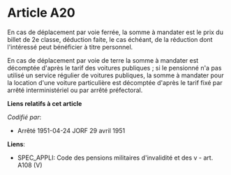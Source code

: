 # Article A20

En cas de déplacement par voie ferrée, la somme à mandater est le prix du billet de 2e classe, déduction faite, le cas
échéant, de la réduction dont l'intéressé peut bénéficier à titre personnel.

En cas de déplacement par voie de terre la somme à mandater est décomptée d'après le tarif des voitures publiques ; si le
pensionné n'a pas utilisé un service régulier de voitures publiques, la somme à mandater pour la location d'une voiture
particulière est décomptée d'après le tarif fixé par arrêté interministériel ou par arrêté préfectoral.

**Liens relatifs à cet article**

_Codifié par_:

  - Arrêté 1951-04-24 JORF 29 avril 1951

**Liens**:

  - SPEC_APPLI: Code des pensions militaires d'invalidité et des v - art. A108 (V)

